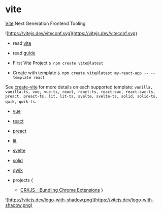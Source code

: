 # vite

[Vite](https://github.com/vitejs/vite) Next Generation Frontend Tooling

![https://vitejs.dev/viteconf.svg](https://vitejs.dev/viteconf.svg)


- read [vite](https://vitejs.dev/)
- read [guide](https://vitejs.dev/guide/)

- First Vite Project `$ npm create vite@latest`

- Create with template `$ npm create vite@latest my-react-app -- --template react`

See [create-vite](https://github.com/vitejs/vite/tree/main/packages/create-vite) for more details on each supported template: ```vanilla, vanilla-ts, vue, vue-ts, react, react-ts, react-swc, react-swc-ts, preact, preact-ts, lit, lit-ts, svelte, svelte-ts, solid, solid-ts, qwik, qwik-ts```.

- [vue](https://github.com/vuejs/)
- [react](https://github.com/facebook/react)
- [preact](https://github.com/preactjs/preact)
- [lit](https://github.com/lit/lit)
- [svelte](https://github.com/sveltejs/svelte)
- [solid](https://github.com/solidjs/solid)
- [qwik](https://github.com/BuilderIO/qwik)


- projects {
    - [CRXJS - Bundling Chrome Extensions](https://github.com/crxjs/chrome-extension-tools)
}

![https://vitejs.dev/logo-with-shadow.png](https://vitejs.dev/logo-with-shadow.png)